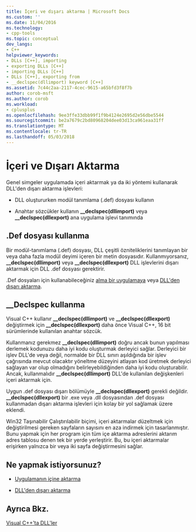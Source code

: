 ```yaml
---
title: İçeri ve dışarı aktarma | Microsoft Docs
ms.custom: ''
ms.date: 11/04/2016
ms.technology:
- cpp-tools
ms.topic: conceptual
dev_langs:
- C++
helpviewer_keywords:
- DLLs [C++], importing
- exporting DLLs [C++]
- importing DLLs [C++]
- DLLs [C++], exporting from
- __declspec(dllimport) keyword [C++]
ms.assetid: 7c44c2aa-2117-4cec-9615-a65bfd3f8f7b
author: corob-msft
ms.author: corob
ms.workload:
- cplusplus
ms.openlocfilehash: 9ee3ffe33dbb99f1f9b4124e2695d2e56dbe5544
ms.sourcegitcommit: be2a7679c2bd80968204dee03d13ca961eaa31ff
ms.translationtype: MT
ms.contentlocale: tr-TR
ms.lasthandoff: 05/03/2018
---
```

# <a name="importing-and-exporting"></a>İçeri ve Dışarı Aktarma
Genel simgeler uygulamada içeri aktarmak ya da iki yöntemi kullanarak DLL'den dışarı aktarma işlevleri:  
  
-   DLL oluştururken modül tanımlama (.def) dosyası kullanın  
  
-   Anahtar sözcükler kullanın **__declspec(dllimport)** veya **__declspec(dllexport)** ana uygulama işlevi tanımında  
  
## <a name="using-a-def-file"></a>.Def dosyası kullanma  
 Bir modül-tanımlama (.def) dosyası, DLL çeşitli özniteliklerini tanımlayan bir veya daha fazla modül deyimi içeren bir metin dosyasıdır. Kullanmıyorsanız, **__declspec(dllimport)** veya **__declspec(dllexport)** DLL işlevlerini dışarı aktarmak için DLL .def dosyası gerektirir.  
  
 .Def dosyaları için kullanabileceğiniz [alma bir uygulamaya](../build/importing-using-def-files.md) veya [DLL'den dışarı aktarma](../build/exporting-from-a-dll-using-def-files.md).  
  
## <a name="using-declspec"></a>__Declspec kullanma  
 Visual C++ kullanır **__declspec(dllimport)** ve **__declspec(dllexport)** değiştirmek için **__declspec(dllexport)** daha önce Visual C++, 16 bit sürümlerinde kullanılan anahtar sözcük.  
  
 Kullanmanız gerekmez **__declspec(dllimport)** doğru ancak bunun yapılması derlemek kodunuzu daha iyi kodu oluşturmak derleyici sağlar. Derleyici bir işlev DLL'de veya değil, normalde bir DLL sınırı aşıldığında bir işlev çağrısında mevcut olacaktır yöneltme düzeyini atlayan kod üretmek derleyici sağlayan var olup olmadığını belirleyebildiğinden daha iyi kodu oluşturabilir. Ancak, kullanmalıdır **__declspec(dllimport)** DLL'de kullanılan değişkenleri içeri aktarmak için.  
  
 Uygun .def dosyası dışarı bölümüyle **__declspec(dllexport)** gerekli değildir. **__declspec(dllexport)** bir .exe veya .dll dosyasından .def dosyası kullanmadan dışarı aktarma işlevleri için kolay bir yol sağlamak üzere eklendi.  
  
 Win32 Taşınabilir Çalıştırılabilir biçimi, içeri aktarmalar düzeltmek için değiştirilmesi gereken sayfaların sayısını en aza indirmek için tasarlanmıştır. Bunu yapmak için her program için tüm içe aktarma adreslerini aktarım adres tablosu denen tek bir yerde yerleştirir. Bu, bu içeri aktarmalar erişirken yalnızca bir veya iki sayfa değiştirmesini sağlar.  
  
## <a name="what-do-you-want-to-do"></a>Ne yapmak istiyorsunuz?  
  
-   [Uygulamanın içine aktarma](../build/importing-into-an-application-using-declspec-dllimport.md)  
  
-   [DLL'den dışarı aktarma](../build/exporting-from-a-dll.md)  
  
## <a name="see-also"></a>Ayrıca Bkz.  
 [Visual C++'ta DLL'ler](../build/dlls-in-visual-cpp.md)